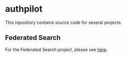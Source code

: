 # authpilot
This repository contains source code for several projects.

## Federated Search
For the Federated Search project, please see [here](federated_search/sysbio-service/README.md).